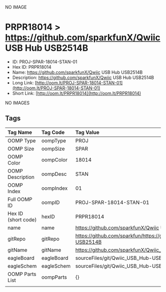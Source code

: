 


  
NO IMAGE  
# PRPR18014 > https://github.com/sparkfunX/Qwiic USB Hub USB2514B

- ID: PROJ-SPAR-18014-STAN-01
- Hex ID: PRPR18014
- Name: https://github.com/sparkfunX/Qwiic USB Hub USB2514B
- Description: https://github.com/sparkfunX/Qwiic USB Hub USB2514B
- Long Link: [http://oom.lt/PROJ-SPAR-18014-STAN-01](http://oom.lt/PROJ-SPAR-18014-STAN-01)
- Short Link: [http://oom.lt/PRPR18014](http://oom.lt/PRPR18014)
  
NO IMAGES  
## Tags
  

|Tag Name|Tag Code|Tag Value|
| :--- | :--- | :--- |
|OOMP Type|oompType|PROJ|
|OOMP Size|oompSize|SPAR|
|OOMP Color|oompColor|18014|
|OOMP Description|oompDesc|STAN|
|OOMP Index|oompIndex|01|
|Full OOMP ID|oompID|PROJ-SPAR-18014-STAN-01|
|Hex ID (short code)|hexID|PRPR18014|
|name|name|https://github.com/sparkfunX/Qwiic USB Hub USB2514B|
|gitRepo|gitRepo|https://github.com/sparkfun/https://github.com/sparkfunX/Qwiic_USB_Hub-USB2514B|
|gitName|gitName|https://github.com/sparkfunX/Qwiic_USB_Hub-USB2514B|
|eagleBoard|eagleBoard|sourceFiles/git/Qwiic_USB_Hub-USB2514B/Hardware/Qwiic-USB_Hub.brd|
|eagleSchem|eagleSchem|sourceFiles/git/Qwiic_USB_Hub-USB2514B/Hardware/Qwiic-USB_Hub.sch|
|OOMP Parts List|oompParts|{}|
||||
